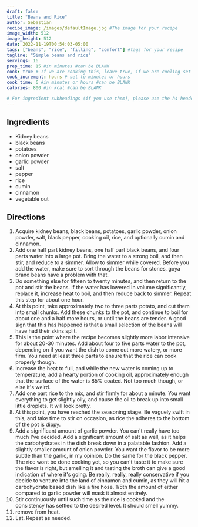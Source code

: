 ```yaml
---
draft: false
title: "Beans and Rice"
author: Sebastian
recipe_image: /images/defaultImage.jpg #The image for your recipe
image_width: 512
image_height: 512
date: 2022-11-19T00:54:03-05:00
tags: ["beans", "rice", "filling", "comfort"] #tags for your recipe
tagline: "Simple beans and rice"
servings: 16
prep_time: 15 #in minutes #can be BLANK
cook: true # If we are cooking this, leave true, if we are cooling set to false
cook_increment: hours # set to minutes or hours
cook_time: 6 #in minutes or hours #can be BLANK
calories: 800 #in kcal #can be BLANK

# For ingredient subheadings (if you use them), please use the h4 header.  For print view I have those elements targeted
---
```



## Ingredients

- Kidney beans
- black beans
- potatoes
- onion powder
- garlic powder
- salt
- pepper
- rice
- cumin
- cinnamon
- vegetable out

## Directions

1.  Acquire kidney beans, black beans, potatoes, garlic powder, onion powder, salt, black pepper, cooking oil, rice, and optionally cumin and cinnamon.  
2.  Add one half part kidney beans, one half part black beans, and four parts water into a large pot.  Bring the water to a strong boil, and then stir, and reduce to a simmer.  Allow to simmer while covered.  Before you add the water, make sure to sort through the beans for stones, goya brand beans have a problem with that.  
3. Do something else for fifteen to twenty minutes, and then return to the pot and stir the beans.  If the water has lowered in volume significantly, replace it, increase heat to boil, and then reduce back to simmer.  Repeat this step for about one hour.  
4.  At this point, take approximately two to three parts potato, and cut them into small chunks.  Add these chunks to the pot, and continue to boil for about one and a half more hours, or until the beans are tender.  A good sign that this has happened is that a small selection of the beans will have had their skins split.  
5.  This is the point where the recipe becomes slightly more labor intensive for about 20-30 minutes.  Add about four to five parts water to the pot, depending on if you want the dish to come out more watery, or more firm.  You need at least three parts to ensure that the rice can cook properly though.  
6. Increase the heat to full, and while the new water is coming up to temperature, add a hearty portion of cooking oil, approximately enough that the surface of the water is 85% coated.  Not too much though, or else it's weird. 
7. Add one part rice to the mix, and stir firmly for about a minute.  You want everything to get slightly oily, and cause the oil to break up into small little droplets.  It will look pretty.  
8. At this point, you have reached the seasoning stage.  Be vaguely swift in this, and take time to stir on occasion, as rice the adheres to the bottom of the pot is dippy.  
9.  Add a significant amount of garlic powder.  You can't really have too much I've decided.  Add a significant amount of salt as well, as it helps the carbohydrates in the dish break down in a palatable fashion.  Add a slightly smaller amount of onion powder.  You want the flavor to be more subtle than the garlic, in my opinion.  Do the same for the black pepper.  The rice wont be done cooking yet, so you can't taste it to make sure the flavor is right, but smelling it and tasting the broth can give a good indication of where it's going.  Be really, really, really conservative if you decide to venture into the land of cinnamon and cumin, as they will hit a carbohydrate based dish like a fire hose.  1/5th the amount of either compared to garlic powder will mask it almost entirely.  
10.  Stir continuously until such time as the rice is cooked and the consistency has settled to the desired level.  It should smell yummy.  
11.  remove from heat.  
12.  Eat.  Repeat as needed. 

